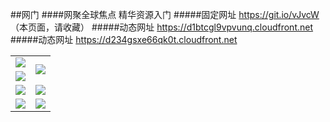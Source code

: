 ##网门
####网聚全球焦点 精华资源入门
#####固定网址 https://git.io/vJvcW （本页面，请收藏）
#####动态网址 https://d1btcgl9vpvunq.cloudfront.net
#####动态网址 https://d234gsxe66qk0t.cloudfront.net

<table>
  <tr>
    <td><a href="https://d1btcgl9vpvunq.cloudfront.net/ogUP.aspx?name=ZYZG.mp4" target="_blank"><img src="https://d1btcgl9vpvunq.cloudfront.net/Up/ZYZG.jpg" /></a></td>
    <td rowspan=2><a href="https://d1btcgl9vpvunq.cloudfront.net/ogUP.aspx?name=WJ.mp4" target="_blank"><img src="https://d1btcgl9vpvunq.cloudfront.net/Up/WJ.jpg" /></a></td>
  </tr>
  <tr>
    <td><a href="https://d1btcgl9vpvunq.cloudfront.net/ogUP.aspx?name=DKC.mp4&count=11" target="_blank"><img src="https://d1btcgl9vpvunq.cloudfront.net/Up/DKC.jpg" /></a></td>
  </tr>
  <tr>
    <td><a href="https://d1btcgl9vpvunq.cloudfront.net/ogUP.aspx?name=FZYX.mp4" target="_blank"><img src="https://d1btcgl9vpvunq.cloudfront.net/Up/FZYX.jpg" /></a></td>
    <td><a href="https://d1btcgl9vpvunq.cloudfront.net/ogUP.aspx?name=BYWXY.mp4" target="_blank"><img src="https://d1btcgl9vpvunq.cloudfront.net/Up/BYWXY.jpg" /></a></td>
  </tr>
  <tr>
    <td><a href="https://d1btcgl9vpvunq.cloudfront.net/ogUP.aspx?name=XTFY.mp4&count=4" target="_blank"><img src="https://d1btcgl9vpvunq.cloudfront.net/Up/XTFY.jpg" /></a></td>
    <td><a href="https://d1btcgl9vpvunq.cloudfront.net/ogUP.aspx?name=JQR.mp4" target="_blank"><img src="https://d1btcgl9vpvunq.cloudfront.net/Up/JQR.jpg" /></a></td>
  </tr>
</table>
